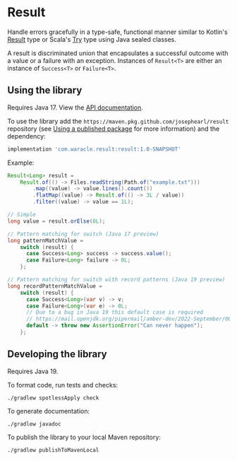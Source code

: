 # Result

Handle errors gracefully in a type-safe, functional manner similar to Kotlin's
[Result](https://kotlinlang.org/api/latest/jvm/stdlib/kotlin/-result/) type or Scala's
[Try](https://www.scala-lang.org/api/2.13.6/scala/util/Try.html) type using Java sealed classes.

A result is discriminated union that encapsulates a successful outcome with a value or a failure with an exception.
Instances of `Result<T>` are either an instance of `Success<T>` or `Failure<T>`.

## Using the library

Requires Java 17. View the [API documentation](https://josephearl.github.io/result/).

To use the library add the `https://maven.pkg.github.com/josephearl/result` repository (see
[Using a published package](https://docs.github.com/en/packages/working-with-a-github-packages-registry/working-with-the-gradle-registry#using-a-published-package)
for more information) and the dependency:

```groovy
implementation 'com.waracle.result:result:1.0-SNAPSHOT'
```

Example:

```java
Result<Long> result =
    Result.of(() -> Files.readString(Path.of("example.txt")))
        .map((value) -> value.lines().count())
        .flatMap((value) -> Result.of(() -> 3L / value))
        .filter((value) -> value == 1L);

// Simple
long value = result.orElse(0L);

// Pattern matching for switch (Java 17 preview)
long patternMatchValue =
    switch (result) {
      case Success<Long> success -> success.value();
      case Failure<Long> failure -> 0L;
    };

// Pattern matching for switch with record patterns (Java 19 preview)
long recordPatternMatchValue =
    switch (result) {
      case Success<Long>(var v) -> v;
      case Failure<Long>(var e) -> 0L;
      // Due to a bug in Java 19 this default case is required
      // https://mail.openjdk.org/pipermail/amber-dev/2022-September/007495.html
      default -> throw new AssertionError("Can never happen");
    };
```

## Developing the library

Requires Java 19.

To format code, run tests and checks:

```shell
./gradlew spotlessApply check
```

To generate documentation:

```shell
./gradlew javadoc
```

To publish the library to your local Maven repository:

```shell
./gradlew publishToMavenLocal
```
